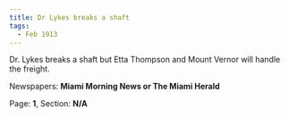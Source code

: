 ```yaml
---  
title: Dr Lykes breaks a shaft  
tags:  
  - Feb 1913  
---  
```

  
Dr. Lykes breaks a shaft but Etta Thompson and Mount Vernor will handle the freight.  
  
Newspapers: **Miami Morning News or The Miami Herald**  
  
Page: **1**, Section: **N/A** 
